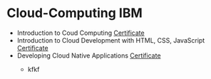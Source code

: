 # Cloud-Computing IBM

- Introduction to Coud Computing <a href="https://www.coursera.org/account/accomplishments/verify/DBE4CUWHJSDZ"> Certificate <a/> 
- Introduction to Cloud Development with HTML, CSS, JavaScript <a href="https://www.coursera.org/account/accomplishments/verify/97FYGPPX8X78"> Certificate <a/> 
- Developing Cloud Native Applications <a href=""> Certificate <a/> 
  - kfkf
